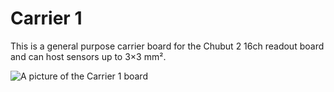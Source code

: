 # Carrier 1

This is a general purpose carrier board for the Chubut 2 16ch readout board and can host sensors up to 3×3 mm².

![A picture of the Carrier 1 board](https://sengerm.github.io/Chubut_2_16CH/doc/230810_characterization/media/pics/photo_2023-08-13_12-18-40.jpg)
